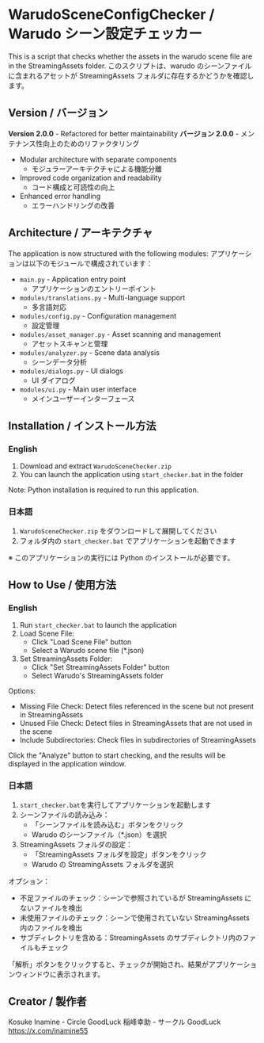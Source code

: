 # WarudoSceneConfigChecker / Warudo シーン設定チェッカー

This is a script that checks whether the assets in the warudo scene file are in the StreamingAssets folder.
このスクリプトは、warudo のシーンファイルに含まれるアセットが StreamingAssets フォルダに存在するかどうかを確認します。

## Version / バージョン

**Version 2.0.0** - Refactored for better maintainability
**バージョン 2.0.0** - メンテナンス性向上のためのリファクタリング

- Modular architecture with separate components
  - モジュラーアーキテクチャによる機能分離
- Improved code organization and readability
  - コード構成と可読性の向上
- Enhanced error handling
  - エラーハンドリングの改善

## Architecture / アーキテクチャ

The application is now structured with the following modules:
アプリケーションは以下のモジュールで構成されています：

- `main.py` - Application entry point
  - アプリケーションのエントリーポイント
- `modules/translations.py` - Multi-language support
  - 多言語対応
- `modules/config.py` - Configuration management
  - 設定管理
- `modules/asset_manager.py` - Asset scanning and management
  - アセットスキャンと管理
- `modules/analyzer.py` - Scene data analysis
  - シーンデータ分析
- `modules/dialogs.py` - UI dialogs
  - UI ダイアログ
- `modules/ui.py` - Main user interface
  - メインユーザーインターフェース

## Installation / インストール方法

### English

1. Download and extract `WarudoSceneChecker.zip`
2. You can launch the application using `start_checker.bat` in the folder

Note: Python installation is required to run this application.

### 日本語

1. `WarudoSceneChecker.zip` をダウンロードして展開してください
2. フォルダ内の `start_checker.bat` でアプリケーションを起動できます

※ このアプリケーションの実行には Python のインストールが必要です。

## How to Use / 使用方法

### English

1. Run `start_checker.bat` to launch the application
2. Load Scene File:
   - Click "Load Scene File" button
   - Select a Warudo scene file (\*.json)
3. Set StreamingAssets Folder:
   - Click "Set StreamingAssets Folder" button
   - Select Warudo's StreamingAssets folder

Options:

- Missing File Check: Detect files referenced in the scene but not present in StreamingAssets
- Unused File Check: Detect files in StreamingAssets that are not used in the scene
- Include Subdirectories: Check files in subdirectories of StreamingAssets

Click the "Analyze" button to start checking, and the results will be displayed in the application window.

### 日本語

1. `start_checker.bat`を実行してアプリケーションを起動します
2. シーンファイルの読み込み：
   - 「シーンファイルを読み込む」ボタンをクリック
   - Warudo のシーンファイル（\*.json）を選択
3. StreamingAssets フォルダの設定：
   - 「StreamingAssets フォルダを設定」ボタンをクリック
   - Warudo の StreamingAssets フォルダを選択

オプション：

- 不足ファイルのチェック：シーンで参照されているが StreamingAssets にないファイルを検出
- 未使用ファイルのチェック：シーンで使用されていない StreamingAssets 内のファイルを検出
- サブディレクトリを含める：StreamingAssets のサブディレクトリ内のファイルもチェック

「解析」ボタンをクリックすると、チェックが開始され、結果がアプリケーションウィンドウに表示されます。

## Creator / 製作者

Kosuke Inamine - Circle GoodLuck
稲峰幸助 - サークル GoodLuck
https://x.com/inamine55
